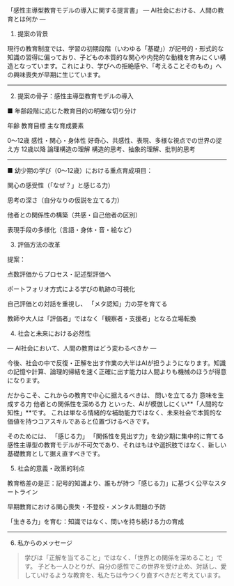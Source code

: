 「感性主導型教育モデルの導入に関する提言書」
― AI社会における、人間の教育とは何か ―

1. 提案の背景

現行の教育制度では、学習の初期段階（いわゆる「基礎」）が記号的・形式的な知識の習得に偏っており、子どもの本質的な関心や内発的な動機を育みにくい構造となっています。これにより、学びへの拒絶感や、「考えることそのもの」への興味喪失が早期に生じています。


---

2. 提案の骨子：感性主導型教育モデルの導入

■ 年齢段階に応じた教育目的の明確な切り分け

年齢	教育目標	主な育成要素

0〜12歳	感性・関心・身体性	好奇心、共感性、表現、多様な視点での世界の捉え方
12歳以降	論理構造の理解	構造的思考、抽象的理解、批判的思考



---

■ 幼少期の学び（0〜12歳）における重点育成項目：

関心の感受性（「なぜ？」と感じる力）

思考の深さ（自分なりの仮説を立てる力）

他者との関係性の構築（共感・自己他者の区別）

表現手段の多様化（言語・身体・音・絵など）

3. 評価方法の改革

提案：

点数評価からプロセス・記述型評価へ

ポートフォリオ方式による学びの軌跡の可視化

自己評価との対話を重視し、
「メタ認知」力の芽を育てる

教師や大人は「評価者」ではなく「観察者・支援者」となる立場転換

4. 社会と未来における必然性

― AI社会において、人間の教育はどう変わるべきか ―

今後、社会の中で反復・正解を出す作業の大半はAIが担うようになります。知識の記憶や計算、論理的帰結を速く正確に出す能力は人間よりも機械のほうが得意になります。

だからこそ、これからの教育で中心に据えるべきは、
問いを立てる力
意味を生成する力
他者との関係性を深める力
といった、AIが模倣しにくい**「人間的な知性」**です。
これは単なる情緒的な補助能力ではなく、未来社会で本質的な価値を持つコアスキルであると位置づけるべきです。

そのためには、
「感じる力」
「関係性を見出す力」を幼少期に集中的に育てる感性主導型の教育モデルが不可欠であり、それはもはや選択肢ではなく、新しい基礎教育として据え直すべきです。


5. 社会的意義・政策的利点

教育格差の是正：記号的知識より、誰もが持つ「感じる力」に基づく公平なスタートライン

早期教育における関心喪失・不登校・メンタル問題の予防

「生きる力」を育む：知識ではなく、問いを持ち続ける力の育成



---

6. 私からのメッセージ

> 学びは「正解を当てること」ではなく、「世界との関係を深めること」です。
子ども一人ひとりが、自分の感性でこの世界を受け止め、対話し、愛していけるような教育を、私たちは今つくり直すべきだと考えています。
